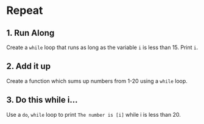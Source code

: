 # Repeat

## 1. Run Along
Create a `while` loop that runs as long as the variable `i` is less than 15. Print `i`.

## 2. Add it up 
Create a function which sums up numbers from 1-20 using a `while` loop.

## 3. Do this while i...
Use a `do`, `while` loop to print `The number is [i]` while i is less than 20. 

